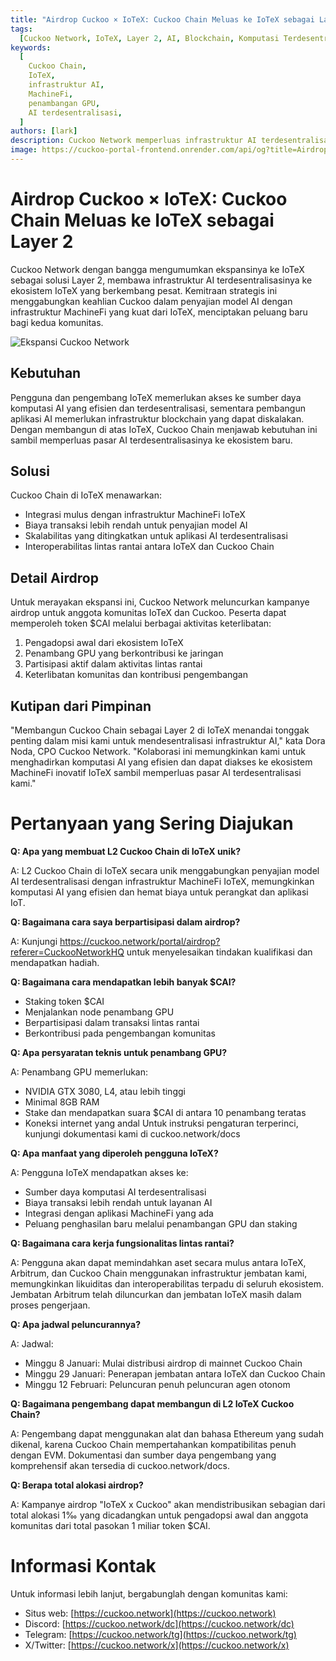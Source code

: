 ```yaml
---
title: "Airdrop Cuckoo × IoTeX: Cuckoo Chain Meluas ke IoTeX sebagai Layer 2"
tags:
  [Cuckoo Network, IoTeX, Layer 2, AI, Blockchain, Komputasi Terdesentralisasi]
keywords:
  [
    Cuckoo Chain,
    IoTeX,
    infrastruktur AI,
    MachineFi,
    penambangan GPU,
    AI terdesentralisasi,
  ]
authors: [lark]
description: Cuckoo Network memperluas infrastruktur AI terdesentralisasinya ke IoTeX sebagai solusi Layer 2, berintegrasi dengan ekosistem MachineFi IoTeX untuk menawarkan komputasi AI yang dapat diskalakan dan interoperabilitas lintas rantai. Temukan manfaatnya bagi pengembang, penambang, dan pengguna IoTeX, serta pelajari cara berpartisipasi dalam airdrop token $CAI.
image: https://cuckoo-portal-frontend.onrender.com/api/og?title=Airdrop%20Cuckoo%20%C3%97%20IoTeX:%20Cuckoo%20Chain%20Meluas%20ke%20IoTeX%20sebagai%20Layer%202
---
```


# Airdrop Cuckoo × IoTeX: Cuckoo Chain Meluas ke IoTeX sebagai Layer 2

Cuckoo Network dengan bangga mengumumkan ekspansinya ke IoTeX sebagai solusi Layer 2, membawa infrastruktur AI terdesentralisasinya ke ekosistem IoTeX yang berkembang pesat. Kemitraan strategis ini menggabungkan keahlian Cuckoo dalam penyajian model AI dengan infrastruktur MachineFi yang kuat dari IoTeX, menciptakan peluang baru bagi kedua komunitas.

![Ekspansi Cuckoo Network](https://cuckoo-portal-frontend.onrender.com/api/og?title=Airdrop%20Cuckoo%20%C3%97%20IoTeX:%20Cuckoo%20Chain%20Meluas%20ke%20IoTeX%20sebagai%20Layer%202)

## **Kebutuhan**

Pengguna dan pengembang IoTeX memerlukan akses ke sumber daya komputasi AI yang efisien dan terdesentralisasi, sementara pembangun aplikasi AI memerlukan infrastruktur blockchain yang dapat diskalakan. Dengan membangun di atas IoTeX, Cuckoo Chain menjawab kebutuhan ini sambil memperluas pasar AI terdesentralisasinya ke ekosistem baru.

## **Solusi**

Cuckoo Chain di IoTeX menawarkan:

- Integrasi mulus dengan infrastruktur MachineFi IoTeX
- Biaya transaksi lebih rendah untuk penyajian model AI
- Skalabilitas yang ditingkatkan untuk aplikasi AI terdesentralisasi
- Interoperabilitas lintas rantai antara IoTeX dan Cuckoo Chain

## **Detail Airdrop**

Untuk merayakan ekspansi ini, Cuckoo Network meluncurkan kampanye airdrop untuk anggota komunitas IoTeX dan Cuckoo. Peserta dapat memperoleh token $CAI melalui berbagai aktivitas keterlibatan:

1. Pengadopsi awal dari ekosistem IoTeX
2. Penambang GPU yang berkontribusi ke jaringan
3. Partisipasi aktif dalam aktivitas lintas rantai
4. Keterlibatan komunitas dan kontribusi pengembangan

## **Kutipan dari Pimpinan**

"Membangun Cuckoo Chain sebagai Layer 2 di IoTeX menandai tonggak penting dalam misi kami untuk mendesentralisasi infrastruktur AI," kata Dora Noda, CPO Cuckoo Network. "Kolaborasi ini memungkinkan kami untuk menghadirkan komputasi AI yang efisien dan dapat diakses ke ekosistem MachineFi inovatif IoTeX sambil memperluas pasar AI terdesentralisasi kami."

# **Pertanyaan yang Sering Diajukan**

**Q: Apa yang membuat L2 Cuckoo Chain di IoTeX unik?**

A: L2 Cuckoo Chain di IoTeX secara unik menggabungkan penyajian model AI terdesentralisasi dengan infrastruktur MachineFi IoTeX, memungkinkan komputasi AI yang efisien dan hemat biaya untuk perangkat dan aplikasi IoT.

**Q: Bagaimana cara saya berpartisipasi dalam airdrop?**

A: Kunjungi https://cuckoo.network/portal/airdrop?referer=CuckooNetworkHQ untuk menyelesaikan tindakan kualifikasi dan mendapatkan hadiah.

**Q: Bagaimana cara mendapatkan lebih banyak $CAI?**

- Staking token $CAI
- Menjalankan node penambang GPU
- Berpartisipasi dalam transaksi lintas rantai
- Berkontribusi pada pengembangan komunitas

**Q: Apa persyaratan teknis untuk penambang GPU?**

A: Penambang GPU memerlukan:

- NVIDIA GTX 3080, L4, atau lebih tinggi
- Minimal 8GB RAM
- Stake dan mendapatkan suara $CAI di antara 10 penambang teratas
- Koneksi internet yang andal Untuk instruksi pengaturan terperinci, kunjungi dokumentasi kami di cuckoo.network/docs

**Q: Apa manfaat yang diperoleh pengguna IoTeX?**

A: Pengguna IoTeX mendapatkan akses ke:

- Sumber daya komputasi AI terdesentralisasi
- Biaya transaksi lebih rendah untuk layanan AI
- Integrasi dengan aplikasi MachineFi yang ada
- Peluang penghasilan baru melalui penambangan GPU dan staking

**Q: Bagaimana cara kerja fungsionalitas lintas rantai?**

A: Pengguna akan dapat memindahkan aset secara mulus antara IoTeX, Arbitrum, dan Cuckoo Chain menggunakan infrastruktur jembatan kami, memungkinkan likuiditas dan interoperabilitas terpadu di seluruh ekosistem. Jembatan Arbitrum telah diluncurkan dan jembatan IoTeX masih dalam proses pengerjaan.

**Q: Apa jadwal peluncurannya?**

A: Jadwal:

- Minggu 8 Januari: Mulai distribusi airdrop di mainnet Cuckoo Chain
- Minggu 29 Januari: Penerapan jembatan antara IoTeX dan Cuckoo Chain
- Minggu 12 Februari: Peluncuran penuh peluncuran agen otonom

**Q: Bagaimana pengembang dapat membangun di L2 IoTeX Cuckoo Chain?**

A: Pengembang dapat menggunakan alat dan bahasa Ethereum yang sudah dikenal, karena Cuckoo Chain mempertahankan kompatibilitas penuh dengan EVM. Dokumentasi dan sumber daya pengembang yang komprehensif akan tersedia di cuckoo.network/docs.

**Q: Berapa total alokasi airdrop?**

A: Kampanye airdrop "IoTeX x Cuckoo" akan mendistribusikan sebagian dari total alokasi 1‰ yang dicadangkan untuk pengadopsi awal dan anggota komunitas dari total pasokan 1 miliar token $CAI.

# **Informasi Kontak**

Untuk informasi lebih lanjut, bergabunglah dengan komunitas kami:

- Situs web: [https://cuckoo.network](https://cuckoo.network)
- Discord: [https://cuckoo.network/dc](https://cuckoo.network/dc)
- Telegram: [https://cuckoo.network/tg](https://cuckoo.network/tg)
- X/Twitter: [https://cuckoo.network/x](https://cuckoo.network/x)
